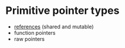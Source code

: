 # Primitive pointer types

- [references](references.md) (shared and mutable)
- function pointers
- raw pointers
